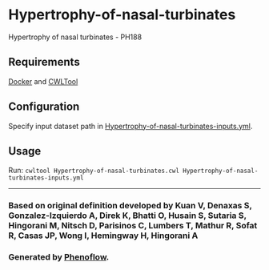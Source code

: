 # Hypertrophy-of-nasal-turbinates

Hypertrophy of nasal turbinates - PH188

## Requirements

[Docker](https://docs.docker.com/install/) and [CWLTool](https://github.com/common-workflow-language/cwltool#install)

## Configuration

Specify input dataset path in [Hypertrophy-of-nasal-turbinates-inputs.yml](Hypertrophy-of-nasal-turbinates-inputs.yml).

## Usage

Run: `cwltool Hypertrophy-of-nasal-turbinates.cwl Hypertrophy-of-nasal-turbinates-inputs.yml`

***

### Based on original definition developed by Kuan V, Denaxas S, Gonzalez-Izquierdo A, Direk K, Bhatti O, Husain S, Sutaria S, Hingorani M, Nitsch D, Parisinos C, Lumbers T, Mathur R, Sofat R, Casas JP, Wong I, Hemingway H, Hingorani A
### Generated by [Phenoflow](https://kclhi.org/phenoflow).
